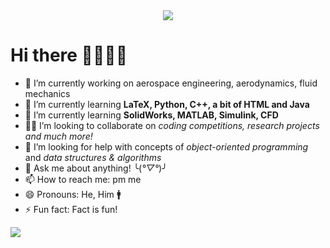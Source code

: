 <div align = "center">
<img src = "https://media.giphy.com/media/mi6DsSSNKDbUY/giphy-downsized.gif">  
</div>

# Hi there 👨🏻‍💻👋

- 🔭 I’m currently working on aerospace engineering, aerodynamics, fluid mechanics
- 🌱 I’m currently learning **LaTeX, Python, C++, a bit of HTML and Java**  
- 🤯 I’m currently learning **SolidWorks, MATLAB, Simulink, CFD**
- 💪🏻 I’m looking to collaborate on _coding competitions, research projects and much more!_
- 🤔 I’m looking for help with concepts of _object-oriented programming_ and _data structures & algorithms_
- 💬 Ask me about anything! ╰(*°▽°*)╯
- 📫 How to reach me: pm me
- 😄 Pronouns: He, Him 🚹
- ⚡ Fun fact: Fact is fun!

<img src="https://github-readme-stats.vercel.app/api?username=yonghuatang&&show_icons=true&title_color=00ff48&icon_color=ffffff&text_color=00b530&bg_color=151515">
